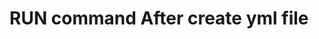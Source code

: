 # RUN command After create yml file

  ``` ansible-playbook ec2_create.yml --vault-password-file vault.pass     
  ```
